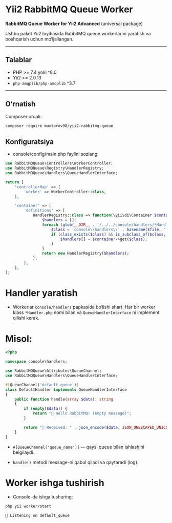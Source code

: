 # Yii2 RabbitMQ Queue Worker

**RabbitMQ Queue Worker for Yii2 Advanced** (universal package)  

Ushbu paket Yii2 loyihasida RabbitMQ queue workerlarini yaratish va boshqarish uchun mo‘ljallangan.

---

## Talablar

- PHP >= 7.4 yoki ^8.0  
- Yii2 >= 2.0.13  
- `php-amqplib/php-amqplib` ^3.7  

---

## O‘rnatish

Composer orqali:

```bash
composer require muxtorov98/yii2-rabbitmq-queue
```

## Konfiguratsiya

- console/config/main.php faylini sozlang:

```php
use RabbitMQQueue\Controllers\WorkerController;
use RabbitMQQueue\Registry\HandlerRegistry;
use RabbitMQQueue\Handlers\QueueHandlerInterface;

return [
    'controllerMap' => [
        'worker' => WorkerController::class,
    ],

    'container' => [
        'definitions' => [
            HandlerRegistry::class => function(\yii\di\Container $container) {
                $handlers = [];
                foreach (glob(__DIR__ . '/../../console/handlers/*Handler.php') as $file) {
                    $class = 'console\\handlers\\' . basename($file, '.php');
                    if (class_exists($class) && is_subclass_of($class, QueueHandlerInterface::class)) {
                        $handlers[] = $container->get($class);
                    }
                }
                return new HandlerRegistry($handlers);
            },
        ],
    ],
];
```
# Handler yaratish

- Workerlar `console/handlers` papkasida bo‘lishi shart. Har bir worker klass `*Handler.php` nomi bilan va `QueueHandlerInterface` ni implement qilishi kerak.

# Misol:

```php
<?php

namespace console\handlers;

use RabbitMQQueue\Attributes\QueueChannel;
use RabbitMQQueue\Handlers\QueueHandlerInterface;

#[QueueChannel('default_queue')]
class DefaultHandler implements QueueHandlerInterface
{
    public function handle(array $data): string
    {
        if (empty($data)) {
            return "👋 Hello RabbitMQ! (empty message)";
        }

        return "📨 Received: " . json_encode($data, JSON_UNESCAPED_UNICODE);
    }
}
```

- `#[QueueChannel('queue_name')]` — qaysi queue bilan ishlashini belgilaydi.

- `handle()` metodi message-ni qabul qiladi va qaytaradi (log).

# Worker ishga tushirish

- Console-da ishga tushuring:

```bash
php yii worker/start

👷 Listening on default_queue
```
